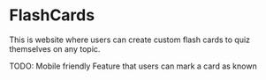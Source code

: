 # FlashCards
This is website where users can create custom flash cards to quiz themselves on any topic. 

TODO:
Mobile friendly
Feature that users can mark a card as known
